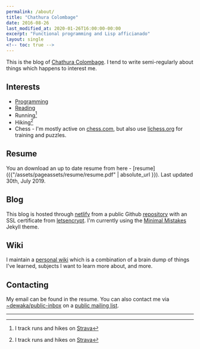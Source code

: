 ```yaml
---
permalink: /about/
title: "Chathura Colombage"
date: 2016-08-26
last_modified_at: 2020-01-26T16:00:00-00:00
excerpt: "Functional programming and Lisp afficianado"
layout: single
<!-- toc: true -->
---
```


This is the blog of [Chathura Colombage](https://linkedin.com/in/dewaka). I tend
to write semi-regularly about things which happens to interest me.

## Interests

- [Programming](/projects)
- [Reading](https://goodreads.com/dewaka)
- Running[^strava]
- Hiking[^strava]
- Chess - I'm mostly active on [chess.com](https://www.chess.com/member/cdewaka), but also use
  [lichess.org](https://lichess.org/@/dewaka) for training and puzzles.

## Resume

You an download an up to date resume from here - [resume]({{"/assets/pageassets/resume/resume.pdf" | absolute_url }}). 
Last updated 30th, July 2019.

## Blog

This blog is hosted through [netlify](https://www.netlify.com/) from a
public Github [repository](https://github.com/dewaka/dewaka.github.io) with an
SSL certificate from [letsencrypt](https://letsencrypt.org). I'm currently using
the [Minimal Mistakes](https://mmistakes.github.io/minimal-mistakes/) Jekyll
theme.

## Wiki

I maintain a [personal wiki](https://wiki.dewaka.com) which is a combination of
a brain dump of things I've learned, subjects I want to learn more about, and
more.

## Contacting

My email can be found in the resume. You can also contact me via
[~dewaka/public-inbox](mailto:~dewaka/public-inbox@lists.sr.ht) on a 
[public mailing list](https://lists.sr.ht/~dewaka/public-inbox).

*****

[^strava]: I track runs and hikes on [Strava](https://www.strava.com/)
